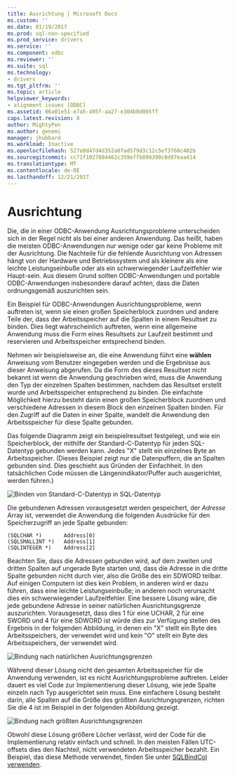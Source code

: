 ```yaml
---
title: Ausrichtung | Microsoft Docs
ms.custom: ''
ms.date: 01/19/2017
ms.prod: sql-non-specified
ms.prod_service: drivers
ms.service: ''
ms.component: odbc
ms.reviewer: ''
ms.suite: sql
ms.technology:
- drivers
ms.tgt_pltfrm: ''
ms.topic: article
helpviewer_keywords:
- alignment issues [ODBC]
ms.assetid: 06a01e51-e7a5-495f-aa27-e304b0d005ff
caps.latest.revision: 8
author: MightyPen
ms.author: genemi
manager: jhubbard
ms.workload: Inactive
ms.openlocfilehash: 527e8d47d4d352a0fad579d3c12c5ef3768c402b
ms.sourcegitcommit: cc71f1027884462c359effb898390c8d97eaa414
ms.translationtype: MT
ms.contentlocale: de-DE
ms.lasthandoff: 12/21/2017
---
```

# <a name="alignment"></a>Ausrichtung
Die, die in einer ODBC-Anwendung Ausrichtungsprobleme unterscheiden sich in der Regel nicht als bei einer anderen Anwendung. Das heißt, haben die meisten ODBC-Anwendungen nur wenige oder gar keine Probleme mit der Ausrichtung. Die Nachteile für die fehlende Ausrichtung von Adressen hängt von der Hardware und Betriebssystem und als kleinere als eine leichte Leistungseinbuße oder als ein schwerwiegender Laufzeitfehler wie Haupt-sein. Aus diesem Grund sollten ODBC-Anwendungen und portable ODBC-Anwendungen insbesondere darauf achten, dass die Daten ordnungsgemäß auszurichten sein.  
  
 Ein Beispiel für ODBC-Anwendungen Ausrichtungsprobleme, wenn auftreten ist, wenn sie einen großen Speicherblock zuordnen und andere Teile der, dass der Arbeitsspeicher auf die Spalten in einem Resultset zu binden. Dies liegt wahrscheinlich auftreten, wenn eine allgemeine Anwendung muss die Form eines Resultsets zur Laufzeit bestimmt und reservieren und Arbeitsspeicher entsprechend binden.  
  
 Nehmen wir beispielsweise an, die eine Anwendung führt eine **wählen** Anweisung vom Benutzer eingegeben werden und die Ergebnisse aus dieser Anweisung abgerufen. Da die Form des dieses Resultset nicht bekannt ist wenn die Anwendung geschrieben wird, muss die Anwendung den Typ der einzelnen Spalten bestimmen, nachdem das Resultset erstellt wurde und Arbeitsspeicher entsprechend zu binden. Die einfachste Möglichkeit hierzu besteht darin einen großen Speicherblock zuordnen und verschiedene Adressen in diesem Block den einzelnen Spalten binden. Für den Zugriff auf die Daten in einer Spalte, wandelt die Anwendung den Arbeitsspeicher für diese Spalte gebunden.  
  
 Das folgende Diagramm zeigt ein beispielresultset festgelegt, und wie ein Speicherblock, der mithilfe der Standard-C-Datentyp für jeden SQL-Datentyp gebunden werden kann. Jedes "X" stellt ein einzelnes Byte an Arbeitsspeicher. (Dieses Beispiel zeigt nur die Datenpuffern, die an Spalten gebunden sind. Dies geschieht aus Gründen der Einfachheit. In den tatsächlichen Code müssen die Längenindikator/Puffer auch ausgerichtet, werden führen.)  
  
 ![Binden von Standard-C-Datentyp in SQL-Datentyp](../../../odbc/reference/develop-app/media/pr24.gif "pr24")  
  
 Die gebundenen Adressen vorausgesetzt werden gespeichert, der *Adresse* Array ist, verwendet die Anwendung die folgenden Ausdrücke für den Speicherzugriff an jede Spalte gebunden:  
  
```  
(SQLCHAR *)       Address[0]  
(SQLSMALLINT *)   Address[1]  
(SQLINTEGER *)    Address[2]  
```  
  
 Beachten Sie, dass die Adressen gebunden wird, auf dem zweiten und dritten Spalten auf ungerade Byte starten und, dass die Adresse in die dritte Spalte gebunden nicht durch vier, also die Größe des ein SDWORD teilbar. Auf einigen Computern ist dies kein Problem, in anderen wird er dazu führen, dass eine leichte Leistungseinbuße; in anderen noch verursacht dies ein schwerwiegender Laufzeitfehler. Eine bessere Lösung wäre, die jede gebundene Adresse in seiner natürlichen Ausrichtungsgrenze auszurichten. Vorausgesetzt, dass dies 1 für eine UCHAR, 2 für eine SWORD und 4 für eine SDWORD ist würde dies zur Verfügung stellen des Ergebnis in der folgenden Abbildung, in denen ein "X" stellt ein Byte des Arbeitsspeichers, der verwendet wird und kein "O" stellt ein Byte des Arbeitsspeichers, der verwendet wird.  
  
 ![Bindung nach natürlichen Ausrichtungsgrenzen](../../../odbc/reference/develop-app/media/pr25.gif "pr25")  
  
 Während dieser Lösung nicht den gesamten Arbeitsspeicher für die Anwendung verwenden, ist es nicht Ausrichtungsprobleme auftreten. Leider dauert es viel Code zur Implementierung dieser Lösung, wie jede Spalte einzeln nach Typ ausgerichtet sein muss. Eine einfachere Lösung besteht darin, alle Spalten auf die Größe des größten Ausrichtungsgrenzen, richten Sie die 4 ist im Beispiel in der folgenden Abbildung gezeigt.  
  
 ![Bindung nach größten Ausrichtungsgrenzen](../../../odbc/reference/develop-app/media/pr26.gif "pr26")  
  
 Obwohl diese Lösung größere Löcher verlässt, wird der Code für die Implementierung relativ einfach und schnell. In den meisten Fällen UTC-offsets dies den Nachteil, nicht verwendeten Arbeitsspeicher bezahlt. Ein Beispiel, das diese Methode verwendet, finden Sie unter [SQLBindCol verwenden](../../../odbc/reference/develop-app/using-sqlbindcol.md).
